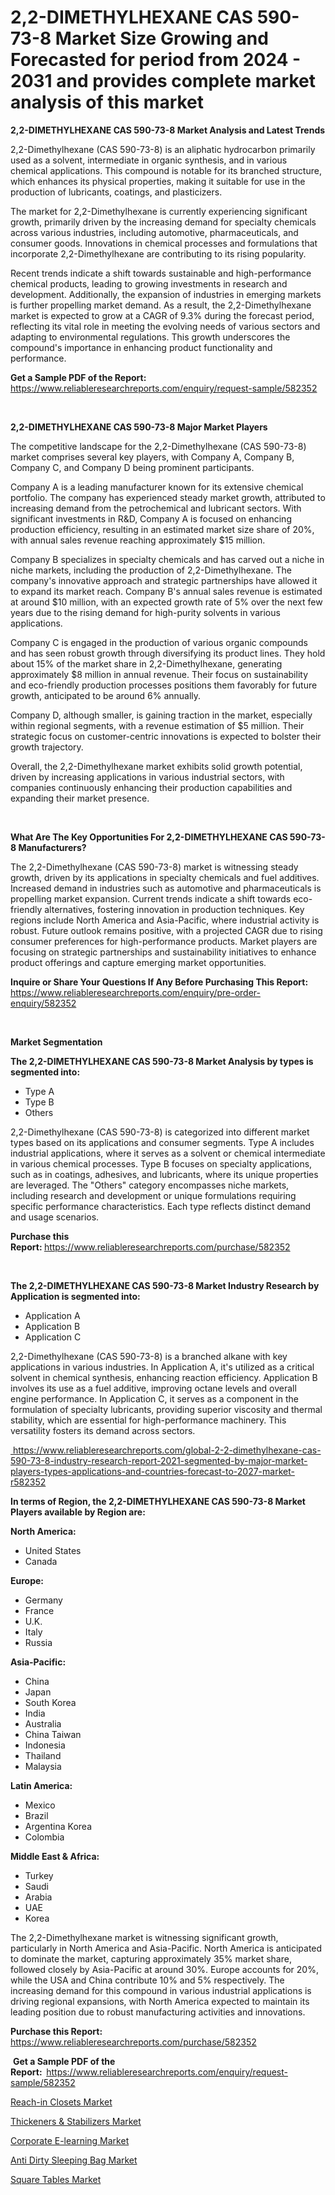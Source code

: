 <p><h1>2,2-DIMETHYLHEXANE CAS 590-73-8 Market Size Growing and Forecasted for period from 2024 - 2031 and provides complete market analysis of this market</h1></p><p><strong>2,2-DIMETHYLHEXANE CAS 590-73-8 Market Analysis and Latest Trends</strong></p>
<p><p>2,2-Dimethylhexane (CAS 590-73-8) is an aliphatic hydrocarbon primarily used as a solvent, intermediate in organic synthesis, and in various chemical applications. This compound is notable for its branched structure, which enhances its physical properties, making it suitable for use in the production of lubricants, coatings, and plasticizers. </p><p>The market for 2,2-Dimethylhexane is currently experiencing significant growth, primarily driven by the increasing demand for specialty chemicals across various industries, including automotive, pharmaceuticals, and consumer goods. Innovations in chemical processes and formulations that incorporate 2,2-Dimethylhexane are contributing to its rising popularity.</p><p>Recent trends indicate a shift towards sustainable and high-performance chemical products, leading to growing investments in research and development. Additionally, the expansion of industries in emerging markets is further propelling market demand. As a result, the 2,2-Dimethylhexane market is expected to grow at a CAGR of 9.3% during the forecast period, reflecting its vital role in meeting the evolving needs of various sectors and adapting to environmental regulations. This growth underscores the compound's importance in enhancing product functionality and performance.</p></p>
<p><strong>Get a Sample PDF of the Report:&nbsp;</strong> <a href="https://www.reliableresearchreports.com/enquiry/request-sample/582352?utm_campaign=24&utm_medium=2&utm_source=Github&utm_content=ia&utm_term=27092024&utm_id=22-dimethylhexane-cas-590-73-8">https://www.reliableresearchreports.com/enquiry/request-sample/582352</a></p>
<p>&nbsp;</p>
<p><strong>2,2-DIMETHYLHEXANE CAS 590-73-8 Major Market Players</strong></p>
<p><p>The competitive landscape for the 2,2-Dimethylhexane (CAS 590-73-8) market comprises several key players, with Company A, Company B, Company C, and Company D being prominent participants.</p><p>Company A is a leading manufacturer known for its extensive chemical portfolio. The company has experienced steady market growth, attributed to increasing demand from the petrochemical and lubricant sectors. With significant investments in R&D, Company A is focused on enhancing production efficiency, resulting in an estimated market size share of 20%, with annual sales revenue reaching approximately $15 million.</p><p>Company B specializes in specialty chemicals and has carved out a niche in niche markets, including the production of 2,2-Dimethylhexane. The company's innovative approach and strategic partnerships have allowed it to expand its market reach. Company B's annual sales revenue is estimated at around $10 million, with an expected growth rate of 5% over the next few years due to the rising demand for high-purity solvents in various applications.</p><p>Company C is engaged in the production of various organic compounds and has seen robust growth through diversifying its product lines. They hold about 15% of the market share in 2,2-Dimethylhexane, generating approximately $8 million in annual revenue. Their focus on sustainability and eco-friendly production processes positions them favorably for future growth, anticipated to be around 6% annually.</p><p>Company D, although smaller, is gaining traction in the market, especially within regional segments, with a revenue estimation of $5 million. Their strategic focus on customer-centric innovations is expected to bolster their growth trajectory.</p><p>Overall, the 2,2-Dimethylhexane market exhibits solid growth potential, driven by increasing applications in various industrial sectors, with companies continuously enhancing their production capabilities and expanding their market presence.</p></p>
<p>&nbsp;</p>
<p><strong>What Are The Key Opportunities For 2,2-DIMETHYLHEXANE CAS 590-73-8 Manufacturers?</strong></p>
<p><p>The 2,2-Dimethylhexane (CAS 590-73-8) market is witnessing steady growth, driven by its applications in specialty chemicals and fuel additives. Increased demand in industries such as automotive and pharmaceuticals is propelling market expansion. Current trends indicate a shift towards eco-friendly alternatives, fostering innovation in production techniques. Key regions include North America and Asia-Pacific, where industrial activity is robust. Future outlook remains positive, with a projected CAGR due to rising consumer preferences for high-performance products. Market players are focusing on strategic partnerships and sustainability initiatives to enhance product offerings and capture emerging market opportunities.</p></p>
<p><strong>Inquire or Share Your Questions If Any Before Purchasing This Report:</strong> <a href="https://www.reliableresearchreports.com/enquiry/pre-order-enquiry/582352?utm_campaign=24&utm_medium=2&utm_source=Github&utm_content=ia&utm_term=27092024&utm_id=22-dimethylhexane-cas-590-73-8">https://www.reliableresearchreports.com/enquiry/pre-order-enquiry/582352</a></p>
<p>&nbsp;</p>
<p><strong>Market Segmentation</strong></p>
<p><strong>The 2,2-DIMETHYLHEXANE CAS 590-73-8 Market Analysis by types is segmented into:</strong></p>
<p><ul><li>Type A</li><li>Type B</li><li>Others</li></ul></p>
<p><p>2,2-Dimethylhexane (CAS 590-73-8) is categorized into different market types based on its applications and consumer segments. Type A includes industrial applications, where it serves as a solvent or chemical intermediate in various chemical processes. Type B focuses on specialty applications, such as in coatings, adhesives, and lubricants, where its unique properties are leveraged. The "Others" category encompasses niche markets, including research and development or unique formulations requiring specific performance characteristics. Each type reflects distinct demand and usage scenarios.</p></p>
<p><strong>Purchase this Report:&nbsp;</strong><a href="https://www.reliableresearchreports.com/purchase/582352?utm_campaign=24&utm_medium=2&utm_source=Github&utm_content=ia&utm_term=27092024&utm_id=22-dimethylhexane-cas-590-73-8">https://www.reliableresearchreports.com/purchase/582352</a></p>
<p>&nbsp;</p>
<p><strong>The 2,2-DIMETHYLHEXANE CAS 590-73-8 Market Industry Research by Application is segmented into:</strong></p>
<p><ul><li>Application A</li><li>Application B</li><li>Application C</li></ul></p>
<p><p>2,2-Dimethylhexane (CAS 590-73-8) is a branched alkane with key applications in various industries. In Application A, it's utilized as a critical solvent in chemical synthesis, enhancing reaction efficiency. Application B involves its use as a fuel additive, improving octane levels and overall engine performance. In Application C, it serves as a component in the formulation of specialty lubricants, providing superior viscosity and thermal stability, which are essential for high-performance machinery. This versatility fosters its demand across sectors.</p></p>
<p><a href="https://www.reliableresearchreports.com/global-2-2-dimethylhexane-cas-590-73-8-industry-research-report-2021-segmented-by-major-market-players-types-applications-and-countries-forecast-to-2027-market-r582352?utm_campaign=24&utm_medium=2&utm_source=Github&utm_content=ia&utm_term=27092024&utm_id=22-dimethylhexane-cas-590-73-8">&nbsp;https://www.reliableresearchreports.com/global-2-2-dimethylhexane-cas-590-73-8-industry-research-report-2021-segmented-by-major-market-players-types-applications-and-countries-forecast-to-2027-market-r582352</a></p>
<p><strong>In terms of Region, the 2,2-DIMETHYLHEXANE CAS 590-73-8 Market Players available by Region are:</strong></p>
<p>
    <p> <strong> North America: </strong>
        <ul>
            <li>United States</li>
            <li>Canada</li>
        </ul>
        </p> 
    <p> <strong> Europe: </strong>
        <ul>
            <li>Germany</li>
            <li>France</li>
            <li>U.K.</li>
            <li>Italy</li>
            <li>Russia</li>
        </ul>
        </p> 
    <p> <strong> Asia-Pacific: </strong>
        <ul>
            <li>China</li>
            <li>Japan</li>
            <li>South Korea</li>
            <li>India</li>
            <li>Australia</li>
            <li>China Taiwan</li>
            <li>Indonesia</li>
            <li>Thailand</li>
            <li>Malaysia</li>
        </ul>
        </p> 
    <p> <strong> Latin America: </strong>
        <ul>
            <li>Mexico</li>
            <li>Brazil</li>
            <li>Argentina Korea</li>
            <li>Colombia</li>
        </ul>
        </p> 
    <p> <strong> Middle East & Africa: </strong>
        <ul>
            <li>Turkey</li>
            <li>Saudi</li>
            <li>Arabia</li>
            <li>UAE</li>
            <li>Korea</li>
        </ul>
    </p>
    </p>
<p><p>The 2,2-Dimethylhexane market is witnessing significant growth, particularly in North America and Asia-Pacific. North America is anticipated to dominate the market, capturing approximately 35% market share, followed closely by Asia-Pacific at around 30%. Europe accounts for 20%, while the USA and China contribute 10% and 5% respectively. The increasing demand for this compound in various industrial applications is driving regional expansions, with North America expected to maintain its leading position due to robust manufacturing activities and innovations.</p></p>
<p><strong>Purchase this Report: </strong><a href="https://www.reliableresearchreports.com/purchase/582352?utm_campaign=24&utm_medium=2&utm_source=Github&utm_content=ia&utm_term=27092024&utm_id=22-dimethylhexane-cas-590-73-8">https://www.reliableresearchreports.com/purchase/582352</a></p>
<p>&nbsp;<strong>Get a Sample PDF of the Report:&nbsp;&nbsp;</strong><a href="https://www.reliableresearchreports.com/enquiry/request-sample/582352?utm_campaign=24&utm_medium=2&utm_source=Github&utm_content=ia&utm_term=27092024&utm_id=22-dimethylhexane-cas-590-73-8">https://www.reliableresearchreports.com/enquiry/request-sample/582352</a></p>
<p><strong></strong></p>
<p><p><a href="https://issuu.com/reportprime-2/docs/reach-in-closets-market-size-2030.p_d10f685dbe6c0a?utm_campaign=24&utm_medium=2&utm_source=Github&utm_content=ia&utm_term=27092024&utm_id=22-dimethylhexane-cas-590-73-8">Reach-in Closets Market</a></p><p><a href="https://github.com/elizabethdagraca/Market-Research-Report-List-5/blob/main/thickeners-stabilizers-market.md?utm_campaign=24&utm_medium=2&utm_source=Github&utm_content=ia&utm_term=27092024&utm_id=22-dimethylhexane-cas-590-73-8">Thickeners & Stabilizers Market</a></p><p><a href="https://github.com/MarlinNader2023/Market-Research-Report-List-1/blob/main/corporate-e-learning-market.md?utm_campaign=24&utm_medium=2&utm_source=Github&utm_content=ia&utm_term=27092024&utm_id=22-dimethylhexane-cas-590-73-8">Corporate E-learning Market</a></p><p><a href="https://issuu.com/reportprime-2/docs/anti-dirty-sleeping-bag-market-size_5d68bc722d38cf?utm_campaign=24&utm_medium=2&utm_source=Github&utm_content=ia&utm_term=27092024&utm_id=22-dimethylhexane-cas-590-73-8">Anti Dirty Sleeping Bag Market</a></p><p><a href="https://www.linkedin.com/pulse/square-tables-market-indicators-size-regional-breakdown-xcvof?utm_campaign=24&utm_medium=2&utm_source=Github&utm_content=ia&utm_term=27092024&utm_id=22-dimethylhexane-cas-590-73-8">Square Tables Market</a></p></p>